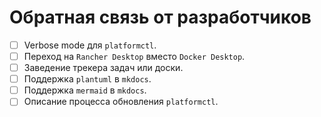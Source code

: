 # Обратная связь от разработчиков

- [ ] Verbose mode для `platformctl`.
- [ ] Переход на `Rancher Desktop` вместо `Docker Desktop`.
- [ ] Заведение трекера задач или доски.
- [ ] Поддержка `plantuml` в `mkdocs`.
- [ ] Поддержка `mermaid` в `mkdocs`.
- [ ] Описание процесса обновления `platformctl`.
